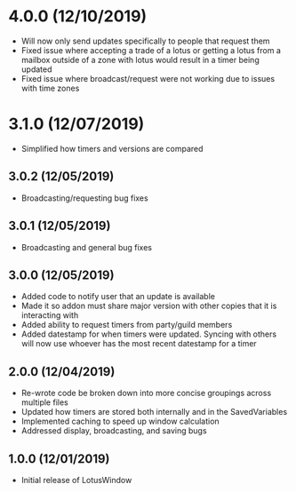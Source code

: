 # 4.0.0 (12/10/2019)

- Will now only send updates specifically to people that request them
- Fixed issue where accepting a trade of a lotus or getting a lotus from a mailbox outside of a zone with lotus would result in a timer being updated
- Fixed issue where broadcast/request were not working due to issues with time zones

# 3.1.0 (12/07/2019)

- Simplified how timers and versions are compared

## 3.0.2 (12/05/2019)

- Broadcasting/requesting bug fixes

## 3.0.1 (12/05/2019)

- Broadcasting and general bug fixes

## 3.0.0 (12/05/2019)

- Added code to notify user that an update is available
- Made it so addon must share major version with other copies that it is interacting with
- Added ability to request timers from party/guild members
- Added datestamp for when timers were updated. Syncing with others will now use whoever has the most recent datestamp for a timer

## 2.0.0 (12/04/2019)

- Re-wrote code be broken down into more concise groupings across multiple files
- Updated how timers are stored both internally and in the SavedVariables
- Implemented caching to speed up window calculation
- Addressed display, broadcasting, and saving bugs

## 1.0.0 (12/01/2019)

- Initial release of LotusWindow
